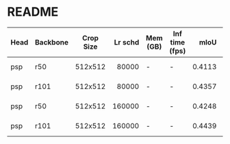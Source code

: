 # README
| Head | Backbone | Crop Size | Lr schd | Mem (GB) | Inf time (fps) |  mIoU  | mIoU(multi scale) |                                                                                                                                                                         download                                                                                                                                                                         |
|------|----------|-----------|--------:|----------|----------------|-------:|-------------------|----------------------------------------------------------------------------------------------------------------------------------------------------------------------------------------------------------------------------------------------------------------------------------------------------------------------------------------------------------|
| psp  | r50      | 512x512   |   80000 | -        | -              | 0.4113 | -                 | [model](https://open-mmlab.s3.ap-northeast-2.amazonaws.com/mmsegmentation/models/pspnet/psp_r50_512x512_80ki_ade/psp_r50_512x512_80ki_ade_20200615_014128-25571ebe.pth) &#124; [log](https://open-mmlab.s3.ap-northeast-2.amazonaws.com/mmsegmentation/models/pspnet/psp_r50_512x512_80ki_ade/psp_r50_512x512_80ki_ade-20200615_014128.log.json)         |
| psp  | r101     | 512x512   |   80000 | -        | -              | 0.4357 | -                 | [model](https://open-mmlab.s3.ap-northeast-2.amazonaws.com/mmsegmentation/models/pspnet/psp_r101_512x512_80ki_ade/psp_r101_512x512_80ki_ade_20200614_031423-fa8d37cf.pth) &#124; [log](https://open-mmlab.s3.ap-northeast-2.amazonaws.com/mmsegmentation/models/pspnet/psp_r101_512x512_80ki_ade/psp_r101_512x512_80ki_ade-20200614_031423.log.json)     |
| psp  | r50      | 512x512   |  160000 | -        | -              | 0.4248 | -                 | [model](https://open-mmlab.s3.ap-northeast-2.amazonaws.com/mmsegmentation/models/pspnet/psp_r50_512x512_160ki_ade/psp_r50_512x512_160ki_ade_20200615_184358-16e69ad7.pth) &#124; [log](https://open-mmlab.s3.ap-northeast-2.amazonaws.com/mmsegmentation/models/pspnet/psp_r50_512x512_160ki_ade/psp_r50_512x512_160ki_ade-20200615_184358.log.json)     |
| psp  | r101     | 512x512   |  160000 | -        | -              | 0.4439 | -                 | [model](https://open-mmlab.s3.ap-northeast-2.amazonaws.com/mmsegmentation/models/pspnet/psp_r101_512x512_160ki_ade/psp_r101_512x512_160ki_ade_20200615_100650-a593264d.pth) &#124; [log](https://open-mmlab.s3.ap-northeast-2.amazonaws.com/mmsegmentation/models/pspnet/psp_r101_512x512_160ki_ade/psp_r101_512x512_160ki_ade-20200615_100650.log.json) |
